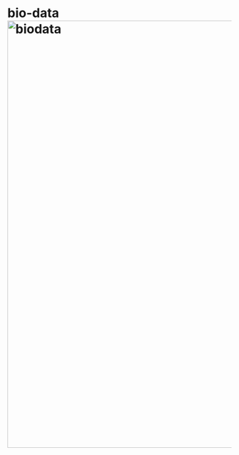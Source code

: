 # bio-data<img width="960" alt="biodata" src="https://user-images.githubusercontent.com/78247158/149089778-7b8bfa57-a3ee-4b1b-be85-0388962ab17e.png">
